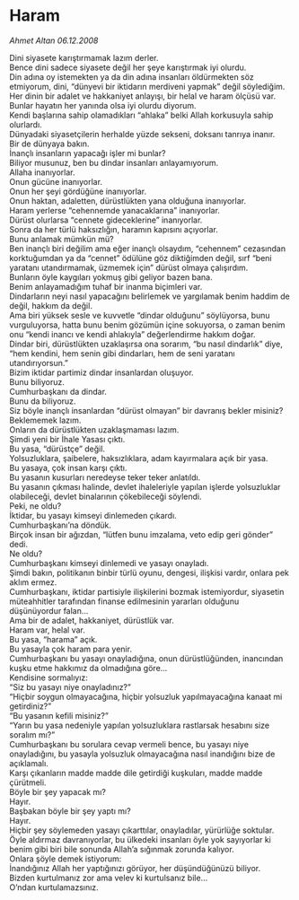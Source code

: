 # Haram

*Ahmet Altan 06.12.2008*

<div class="yazi">Dini siyasete karıştırmamak lazım derler. <br/>Bence dini sadece siyasete değil her şeye karıştırmak iyi olurdu. <br/>Din adına oy istemekten ya da din adına insanları öldürmekten söz etmiyorum, dini, “dünyevi bir iktidarın merdiveni yapmak” değil söylediğim. <br/>Her dinin bir adalet ve hakkaniyet anlayışı, bir helal ve haram ölçüsü var. <br/>Bunlar hayatın her yanında olsa iyi olurdu diyorum. <br/>Kendi başlarına sahip olamadıkları “ahlaka” belki Allah korkusuyla sahip olurlardı. <br/>Dünyadaki siyasetçilerin herhalde yüzde sekseni, doksanı tanrıya inanır. <br/>Bir de dünyaya bakın. <br/>İnançlı insanların yapacağı işler mi bunlar? <br/>Biliyor musunuz, ben bu dindar insanları anlayamıyorum. <br/>Allaha inanıyorlar. <br/>Onun gücüne inanıyorlar. <br/>Onun her şeyi gördüğüne inanıyorlar. <br/>Onun haktan, adaletten, dürüstlükten yana olduğuna inanıyorlar. <br/>Haram yerlerse “cehennemde yanacaklarına” inanıyorlar. <br/>Dürüst olurlarsa “cennete gideceklerine” inanıyorlar. <br/>Sonra da her türlü haksızlığın, haramın kapısını açıyorlar. <br/>Bunu anlamak mümkün mü? <br/>Ben inançlı biri değilim ama eğer inançlı olsaydım, “cehennem” cezasından korktuğumdan ya da “cennet” ödülüne göz diktiğimden değil, sırf “beni yaratanı utandırmamak, üzmemek için” dürüst olmaya çalışırdım. <br/>Bunların öyle kaygıları yokmuş gibi geliyor bazen bana. <br/>Benim anlayamadığım tuhaf bir inanma biçimleri var. <br/>Dindarların neyi nasıl yapacağını belirlemek ve yargılamak benim haddim de değil, hakkım da değil. <br/>Ama biri yüksek sesle ve kuvvetle “dindar olduğunu” söylüyorsa, bunu vurguluyorsa, hatta bunu benim gözümün içine sokuyorsa, o zaman benim onu “kendi inancı ve kendi ahlakıyla” değerlendirme hakkım doğar. <br/>Dindar biri, dürüstlükten uzaklaşırsa ona sorarım, “bu nasıl dindarlık” diye, “hem kendini, hem senin gibi dindarları, hem de seni yaratanı utandırıyorsun.” <br/>Bizim iktidar partimiz dindar insanlardan oluşuyor. <br/>Bunu biliyoruz. <br/>Cumhurbaşkanı da dindar. <br/>Bunu da biliyoruz. <br/>Siz böyle inançlı insanlardan “dürüst olmayan” bir davranış bekler misiniz? <br/>Beklememek lazım. <br/>Onların da dürüstlükten uzaklaşmaması lazım. <br/>Şimdi yeni bir İhale Yasası çıktı. <br/>Bu yasa, “dürüstçe” değil. <br/>Yolsuzluklara, şaibelere, haksızlıklara, adam kayırmalara açık bir yasa. <br/>Bu yasaya, çok insan karşı çıktı. <br/>Bu yasanın kusurları neredeyse teker teker anlatıldı. <br/>Bu yasanın çıkması halinde, devlet ihaleleriyle yapılan işlerde yolsuzluklar olabileceği, devlet binalarının çökebileceği söylendi. <br/>Peki, ne oldu? <br/>İktidar, bu yasayı kimseyi dinlemeden çıkardı. <br/>Cumhurbaşkanı’na döndük. <br/>Birçok insan bir ağızdan, “lütfen bunu imzalama, veto edip geri gönder” dedi. <br/>Ne oldu? <br/>Cumhurbaşkanı kimseyi dinlemedi ve yasayı onayladı. <br/>Şimdi bakın, politikanın binbir türlü oyunu, dengesi, ilişkisi vardır, onlara pek aklım ermez. <br/>Cumhurbaşkanı, iktidar partisiyle ilişkilerini bozmak istemiyordur, siyasetin müteahhitler tarafından finanse edilmesinin yararları olduğunu düşünüyordur falan... <br/>Ama bir de adalet, hakkaniyet, dürüstlük var. <br/>Haram var, helal var. <br/>Bu yasa, “harama” açık. <br/>Bu yasayla çok haram para yenir. <br/>Cumhurbaşkanı bu yasayı onayladığına, onun dürüstlüğünden, inancından kuşku etme hakkımız da olmadığına göre... <br/>Kendisine sormalıyız: <br/>“Siz bu yasayı niye onayladınız?” <br/>“Hiçbir soygun olmayacağına, hiçbir yolsuzluk yapılmayacağına kanaat mi getirdiniz?” <br/>“Bu yasanın kefili misiniz?” <br/>“Yarın bu yasa nedeniyle yapılan yolsuzluklara rastlarsak hesabını size soralım mı?” <br/>Cumhurbaşkanı bu sorulara cevap vermeli bence, bu yasayı niye onayladığını, bu yasayla yolsuzluk olmayacağına nasıl inandığını bize de açıklamalı. <br/>Karşı çıkanların madde madde dile getirdiği kuşkuları, madde madde çürütmeli. <br/>Böyle bir şey yapacak mı? <br/>Hayır. <br/>Başbakan böyle bir şey yaptı mı? <br/>Hayır. <br/>Hiçbir şey söylemeden yasayı çıkarttılar, onayladılar, yürürlüğe soktular. <br/>Öyle aldırmaz davranıyorlar, bu ülkedeki insanları öyle yok sayıyorlar ki benim gibi biri bile sonunda Allah’a sığınmak zorunda kalıyor. <br/>Onlara şöyle demek istiyorum: <br/>İnandığınız Allah her yaptığınızı görüyor, her düşündüğünüzü biliyor. <br/>Bizden kurtulmanız zor ama velev ki kurtulsanız bile... <br/>O’ndan kurtulamazsınız.</div>
